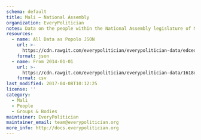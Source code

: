 ```yaml
---
schema: default
title: Mali — National Assembly
organization: EveryPolitician
notes: Data on the people within the National Assembly legislature of Mali.
resources:
  - name: All Data as Popolo JSON
    url: >-
      https://cdn.rawgit.com/everypolitician/everypolitician-data/edcedab7cb2d938b3783c1c3b279ce47b9bc6026/data/Mali/Assembly/ep-popolo-v1.0.json
    format: json
  - name: From 2014-01-01
    url: >-
      https://cdn.rawgit.com/everypolitician/everypolitician-data/1618df6d3f92eec9eeb732ff51654d84c1185d25/data/Mali/Assembly/term-2014.csv
    format: csv
last_modified: 2017-04-08T10:12:25
license: ''
category:
  - Mali
  - People
  - Groups & Bodies
maintainer: EveryPolitician
maintainer_email: team@everypolitician.org
more_info: http://docs.everypolitician.org
---
```

